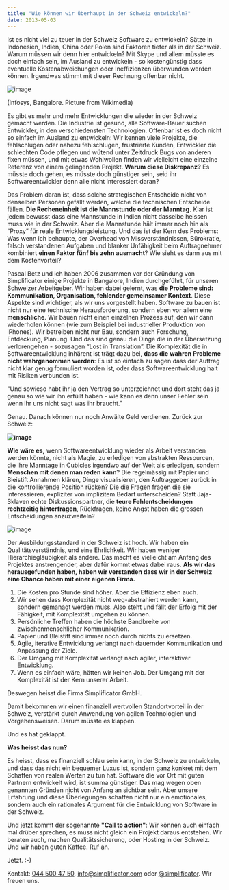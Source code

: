 ```yaml
---
title: "Wie können wir überhaupt in der Schweiz entwickeln?"
date: 2013-05-03
---
```


Ist es nicht viel zu teuer in der Schweiz Software zu entwickeln? Sätze in Indonesien, Indien, China oder Polen sind Faktoren tiefer als in der Schweiz. Warum müssen wir denn hier entwickeln? Mit Skype und allem müsste es doch einfach sein, im Ausland zu entwickeln - so kostengünstig dass eventuelle Kostenabweichungen oder Ineffizienzen überwunden werden können. Irgendwas stimmt mit dieser Rechnung offenbar nicht.

![image](/images/tumblr_inline_mm7r5rsKpB1qz4rgp.jpg)

(Infosys, Bangalore. Picture from Wikimedia)

Es gibt es mehr und mehr Entwicklungen die wieder in der Schweiz gemacht werden. Die Industrie ist gesund, alle Software-Bauer suchen Entwickler, in den verschiedensten Technologien. Offenbar ist es doch nicht so einfach im Ausland zu entwickeln: Wir kennen viele Projekte, die fehlschlugen oder nahezu fehlschlugen, frustrierte Kunden, Entwickler die schlechten Code pflegen und wütend unter Zeitdruck Bugs von anderen fixen müssen, und mit etwas Wohlwollen finden wir vielleicht eine einzelne Referenz von einem gelingenden Projekt. **Warum diese Diskrepanz?** Es müsste doch gehen, es müsste doch günstiger sein, seid ihr Softwareentwickler denn alle nicht interessiert daran?

Das Problem daran ist, dass solche strategischen Entscheide nicht von denselben Personen gefällt werden, welche die technischen Entscheide fällen. **Die Recheneinheit ist die Mannstunde oder der Manntag.** Klar ist jedem bewusst dass eine Mannstunde in Indien nicht dasselbe heissen muss wie in der Schweiz. Aber die Mannstunde hält immer noch hin als “Proxy” für reale Entwicklungsleistung. Und das ist der Kern des Problems: Was wenn ich behaupte, der Overhead von Missverständnissen, Bürokratie, falsch verstandenen Aufgaben und blanker Unfähigkeit beim Auftragnehmer kombiniert **einen Faktor fünf bis zehn ausmacht**? Wie sieht es dann aus mit dem Kostenvorteil?

Pascal Betz und ich haben 2006 zusammen vor der Gründung von Simplificator einige Projekte in Bangalore, Indien durchgeführt, für unseren Schweizer Arbeitgeber. Wir haben dabei gelernt, was **die Probleme sind: Kommunikation, Organisation, fehlender gemeinsamer Kontext**. Diese Aspekte sind wichtiger, als wir uns vorgestellt haben. Software zu bauen ist nicht nur eine technische Herausforderung, sondern eben vor allem eine **menschliche**. Wir bauen nicht einen einzelnen Prozess auf, den wir dann wiederholen können (wie zum Beispiel bei industrieller Produktion von iPhones). Wir betreiben nicht nur Bau, sondern auch Forschung, Entdeckung, Planung. Und das sind genau die Dinge die in der Übersetzung verlorengehen - sozusagen “Lost in Translation”. Die Komplexität die in Softwareentwicklung inhärent ist trägt dazu bei, **dass die wahren Probleme nicht wahrgenommen werden**: Es ist so einfach zu sagen dass der Auftrag nicht klar genug formuliert worden ist, oder dass Softwareentwicklung halt mit Risiken verbunden ist.

"Und sowieso habt ihr ja den Vertrag so unterzeichnet und dort steht das ja genau so wie wir ihn erfüllt haben - wie kann es denn unser Fehler sein wenn ihr uns nicht sagt was ihr braucht."

Genau. Danach können nur noch Anwälte Geld verdienen. Zurück zur Schweiz:

**![image](/images/tumblr_inline_mm7rc0zUMI1qz4rgp.jpg)**

**Wie wäre es,** wenn Softwareentwicklung wieder als Arbeit verstanden werden könnte, nicht als Magie, zu erledigen von abstrakten Ressourcen, die ihre Manntage in Cubicles irgendwo auf der Welt als erledigen, sondern **Menschen mit denen man reden kann**? Die regelmässig mit Papier und Bleistift Annahmen klären, Dinge visualisieren, den Auftraggeber zurück in die kontrollierende Position rücken? Die die Fragen fragen die sie interessieren, expliziter von implizitem Bedarf unterscheiden? Statt Jaja-Sklaven echte Diskussionspartner, die **teure Fehlentscheidungen rechtzeitig hinterfragen**, Rückfragen, keine Angst haben die grossen Entscheidungen anzuzweifeln?

![image](/images/tumblr_inline_mm7rfsumKd1qz4rgp.jpg)

Der Ausbildungsstandard in der Schweiz ist hoch. Wir haben ein Qualitätsverständnis, und eine Ehrlichkeit. Wir haben weniger Hierarchiegläubigkeit als andere. Das macht es vielleicht am Anfang des Projektes anstrengender, aber dafür kommt etwas dabei raus. **Als wir das herausgefunden haben, haben wir verstanden dass wir in der Schweiz eine Chance haben mit einer eigenen Firma.**

1. Die Kosten pro Stunde sind höher. Aber die Effizienz eben auch.
2. Wir sehen dass Komplexität nicht weg-abstrahiert werden kann, sondern gemanagt werden muss. Also steht und fällt der Erfolg mit der Fähigkeit, mit Komplexität umgehen zu können.
3. Persönliche Treffen haben die höchste Bandbreite von zwischenmenschlicher Kommunikation.
4. Papier und Bleistift sind immer noch durch nichts zu ersetzen.
5. Agile, iterative Entwicklung verlangt nach dauernder Kommunikation und Anpassung der Ziele.
6. Der Umgang mit Komplexität verlangt nach agiler, interaktiver Entwicklung.
7. Wenn es einfach wäre, hätten wir keinen Job. Der Umgang mit der Komplexität ist der Kern unserer Arbeit.

Deswegen heisst die Firma Simplificator GmbH.

Damit bekommen wir einen finanziell wertvollen Standortvorteil in der Schweiz, verstärkt durch Anwendung von agilen Technologien und Vorgehensweisen. Darum müsste es klappen.

Und es hat geklappt.

**Was heisst das nun?**

Es heisst, dass es finanziell schlau sein kann, in der Schweiz zu entwickeln, und dass das nicht ein bequemer Luxus ist, sondern ganz konkret mit dem Schaffen von realen Werten zu tun hat. Software die vor Ort mit guten Partnern entwickelt wird, ist summa günstiger. Das mag wegen oben genannten Gründen nicht von Anfang an sichtbar sein. Aber unsere Erfahrung und diese Überlegungen schaffen nicht nur ein emotionales, sondern auch ein rationales Argument für die Entwicklung von Software in der Schweiz.

Und jetzt kommt der sogenannte **"Call to action"**: Wir können auch einfach mal drüber sprechen, es muss nicht gleich ein Projekt daraus entstehen. Wir beraten auch, machen Qualitätssicherung, oder Hosting in der Schweiz. Und wir haben guten Kaffee. Ruf an.

Jetzt. :-)

Kontakt: [044 500 47 50](tel:+41445004750), [info@simplificator.com](mailto:info@simplificator.com) oder [@simplificator](https://twitter.com/simplificator "Twitter Simplificator"). Wir freuen uns.
